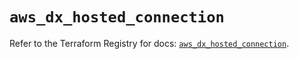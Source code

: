 # `aws_dx_hosted_connection`

Refer to the Terraform Registry for docs: [`aws_dx_hosted_connection`](https://registry.terraform.io/providers/hashicorp/aws/6.7.0/docs/resources/dx_hosted_connection).
